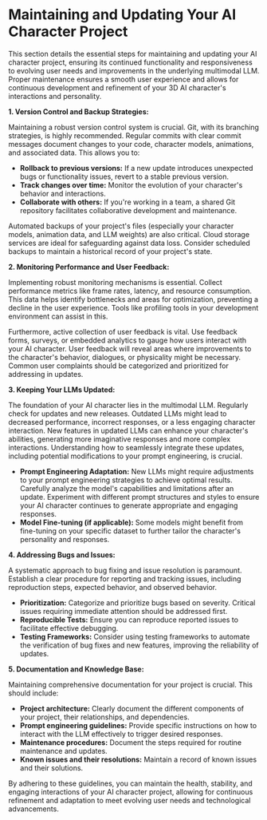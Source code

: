 # Maintaining and Updating Your AI Character Project

This section details the essential steps for maintaining and updating your AI character project, ensuring its continued functionality and responsiveness to evolving user needs and improvements in the underlying multimodal LLM.  Proper maintenance ensures a smooth user experience and allows for continuous development and refinement of your 3D AI character's interactions and personality.

**1. Version Control and Backup Strategies:**

Maintaining a robust version control system is crucial.  Git, with its branching strategies, is highly recommended.  Regular commits with clear commit messages document changes to your code, character models, animations, and associated data. This allows you to:

* **Rollback to previous versions:** If a new update introduces unexpected bugs or functionality issues, revert to a stable previous version.
* **Track changes over time:**  Monitor the evolution of your character's behavior and interactions.
* **Collaborate with others:** If you're working in a team, a shared Git repository facilitates collaborative development and maintenance.

Automated backups of your project's files (especially your character models, animation data, and LLM weights) are also critical. Cloud storage services are ideal for safeguarding against data loss.  Consider scheduled backups to maintain a historical record of your project's state.

**2. Monitoring Performance and User Feedback:**

Implementing robust monitoring mechanisms is essential.  Collect performance metrics like frame rates, latency, and resource consumption.  This data helps identify bottlenecks and areas for optimization, preventing a decline in the user experience.  Tools like profiling tools in your development environment can assist in this.

Furthermore, active collection of user feedback is vital.  Use feedback forms, surveys, or embedded analytics to gauge how users interact with your AI character. User feedback will reveal areas where improvements to the character's behavior, dialogues, or physicality might be necessary.  Common user complaints should be categorized and prioritized for addressing in updates.

**3. Keeping Your LLMs Updated:**

The foundation of your AI character lies in the multimodal LLM.  Regularly check for updates and new releases.  Outdated LLMs might lead to decreased performance, incorrect responses, or a less engaging character interaction.  New features in updated LLMs can enhance your character's abilities, generating more imaginative responses and more complex interactions.  Understanding how to seamlessly integrate these updates, including potential modifications to your prompt engineering, is crucial.

* **Prompt Engineering Adaptation:**  New LLMs might require adjustments to your prompt engineering strategies to achieve optimal results. Carefully analyze the model's capabilities and limitations after an update. Experiment with different prompt structures and styles to ensure your AI character continues to generate appropriate and engaging responses.
* **Model Fine-tuning (if applicable):** Some models might benefit from fine-tuning on your specific dataset to further tailor the character's personality and responses.

**4. Addressing Bugs and Issues:**

A systematic approach to bug fixing and issue resolution is paramount.  Establish a clear procedure for reporting and tracking issues, including reproduction steps, expected behavior, and observed behavior.

* **Prioritization:**  Categorize and prioritize bugs based on severity.  Critical issues requiring immediate attention should be addressed first.
* **Reproducible Tests:**  Ensure you can reproduce reported issues to facilitate effective debugging.
* **Testing Frameworks:**  Consider using testing frameworks to automate the verification of bug fixes and new features, improving the reliability of updates.

**5. Documentation and Knowledge Base:**

Maintaining comprehensive documentation for your project is crucial.  This should include:

* **Project architecture:** Clearly document the different components of your project, their relationships, and dependencies.
* **Prompt engineering guidelines:** Provide specific instructions on how to interact with the LLM effectively to trigger desired responses.
* **Maintenance procedures:** Document the steps required for routine maintenance and updates.
* **Known issues and their resolutions:** Maintain a record of known issues and their solutions.


By adhering to these guidelines, you can maintain the health, stability, and engaging interactions of your AI character project, allowing for continuous refinement and adaptation to meet evolving user needs and technological advancements.


<a id='chapter-9'></a>